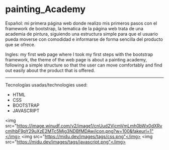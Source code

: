 # painting_Academy
Español: mi primera página web donde realizo mis primeros pasos con el framework de bootstrap, la tematica de la página web trata de una academia de pintura, siguiendo una estructura simple para que el usuario pueda moverse con comodidad e informarse de forma sencilla del producto que se ofrece. 

Ingles: my first web page where I took my first steps with the bootstrap framework, the theme of the web page is about a painting academy, following a simple structure so that the user can move comfortably and find out easily about the product that is offered.

------------------------------------------------------------------------------------
Tecnologías usadas/technologies used:
- HTML
- CSS
- BOOTSTRAP
- JAVASCRIPT

<img src="https://image.winudf.com/v2/image1/cnUud2VicmVmLmh0bWx0dXRvcmlhbF9pY29uXzE2MTc5Mjg3NDBfMDAw/icon.png?w=100&fakeurl=1"</img>
<img src="https://midu.dev/images/tags/css.png"</img>
<img src="https://midu.dev/images/tags/javascript.png"</img>
